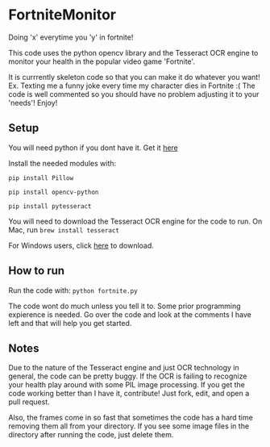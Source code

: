 # FortniteMonitor
Doing 'x' everytime you 'y' in fortnite!

This code uses the python opencv library and the Tesseract OCR engine to monitor your health in the popular video game 'Fortnite'.

It is currrently skeleton code so that you can make it do whatever you want!
Ex. Texting me a funny joke every time my character dies in Fortnite :(
The code is well commented so you should have no problem adjusting it to your 'needs'! 
Enjoy!

## Setup

You will need python if you dont have it. Get it [here](https://www.python.org/downloads/)

Install the needed modules with:

`pip install Pillow`

`pip install opencv-python`

`pip install pytesseract`

You will need to download the Tesseract OCR engine for the code to run. On Mac, run `brew install tesseract`

For Windows users, click [here](https://github.com/tesseract-ocr/tesseract/wiki/Downloads) to download.

## How to run

Run the code with: `python fortnite.py`

The code wont do much unless you tell it to. Some prior programming expierence is needed. Go over the code and look at the comments I have left and that will help you get started.

## Notes

Due to the nature of the Tesseract engine and just OCR technology in general, the code can be pretty buggy. If the OCR is failing to recognize your health play around with some PIL image processing. If you get the code working better than I have it, contribute! Just fork, edit, and open a pull request.

Also, the frames come in so fast that sometimes the code has a hard time removing them all from your directory. If you see some image files in the directory after running the code, just delete them.
